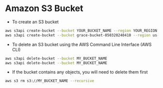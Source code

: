 # Amazon S3 Bucket

- To create an S3 bucket 

```bash
aws s3api create-bucket --bucket YOUR_BUCKET_NAME --region YOUR_REGION
aws s3api create-bucket --bucket grace-bucket-050320240410 --region us-east-1
```

- To delete an S3 bucket using the AWS Command Line Interface (AWS CLI)

```bash 
aws s3api delete-bucket --bucket MY_BUCKET_NAME
aws s3api delete-bucket --bucket MY_BUCKET_NAME
```

- If the bucket contains any objects, you will need to delete them first

```bash
aws s3 rm s3://MY_BUCKET_NAME --recursive
```
